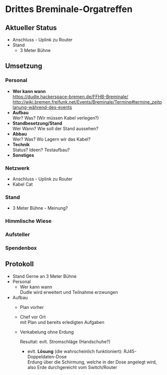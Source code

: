 # Drittes Breminale-Orgatreffen
## Aktueller Status
* Anschluss - Uplink zu Router
* Stand
  * 3 Meter Bühne

## Umsetzung
### Personal
* **Wer kann wann**  
  https://dudle.hackerspace-bremen.de/FFHB-Breminale/  
  http://wiki.bremen.freifunk.net/Events/Breminale/Termine#termine_zeitplanung-während-des-events
* **Aufbau**  
  Wer? Was? (Wir müssen Kabel verlegen?)
* **Standbesetzung/Stand**  
  Wer Wann? Wie soll der Stand aussehen?
* **Abbau**  
  Wer? Was? Wo Lagern wir das Kabel?
* **Technik**  
  Status? Ideen? Testaufbau?
* **Sonstiges**

### Netzwerk
* Anschluss - Uplink zu Router
* Kabel Cat

### Stand
 * 3 Meter Bühne - Meinung?


### Himmlische Wiese

### Aufsteller

### Spendenbox


## Protokoll
* Stand 
  Gerne an 3 Meter Bühne
* Personal
  * Wer kann wann  
    Dudle wird erweitert und Teilnahme erzwungen
* Aufbau  
  * Plan vorher
  * Chef vor Ort  
    mit Plan und bereits erledigten Aufgaben
  * Verkabelung ohne Erdung
    
      Resultat: evlt. Stromschläge (Handschuhe?)  
      * evlt. **Lösung** (die wahrscheinlich funktioniert): RJ45-Doppeldaten-Dose  
      Erdung über die Schirmung, welche in der Dose angelegt wird, also Erde durchgereicht vom Switch/Router